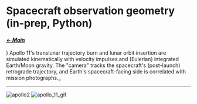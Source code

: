 # Spacecraft observation geometry (in-prep, Python)

#### _[&larr; Main](index.md)_
)
Apollo 11's translunar trajectory burn and lunar orbit insertion are simulated kinematically with velocity impulses and (Eulerian) integrated Earth/Moon gravity. The "camera" tracks the spacecraft's (post-launch) retrograde trajectory, and Earth's spacecraft-facing side is correlated with mission photographs._

---

![apollo2](https://github.com/user-attachments/assets/1208ac55-4caa-4661-97c0-d3815ee26b21) ![apollo_11_gif](https://github.com/user-attachments/assets/96d4ae1f-4a64-45f8-956a-58c730b1526b)
